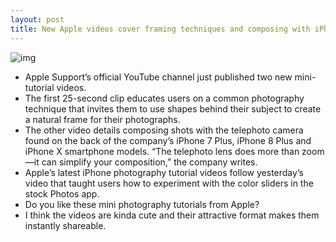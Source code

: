 ```yaml
---
layout: post
title: New Apple videos cover framing techniques and composing with iPhone's telephoto camera
---
```

![img](http://media.idownloadblog.com/wp-content/uploads/2018/02/Apple-Support-video-tutorial-iphone-framing-compose-telephoto-camera.png)
* Apple Support’s official YouTube channel just published two new mini-tutorial videos.
* The first 25-second clip educates users on a common photography technique that invites them to use shapes behind their subject to create a natural frame for their photographs.
* The other video details composing shots with the telephoto camera found on the back of the company’s iPhone 7 Plus, iPhone 8 Plus and iPhone X smartphone models. “The telephoto lens does more than zoom—it can simplify your composition,” the company writes.
* Apple’s latest iPhone photography tutorial videos follow yesterday’s video that taught users how to experiment with the color sliders in the stock Photos app.
* Do you like these mini photography tutorials from Apple?
* I think the videos are kinda cute and their attractive format makes them instantly shareable.

